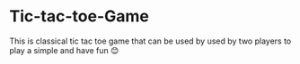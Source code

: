 # Tic-tac-toe-Game
This is classical tic tac toe game that can be used by used by two players to play a simple and have fun 😊
